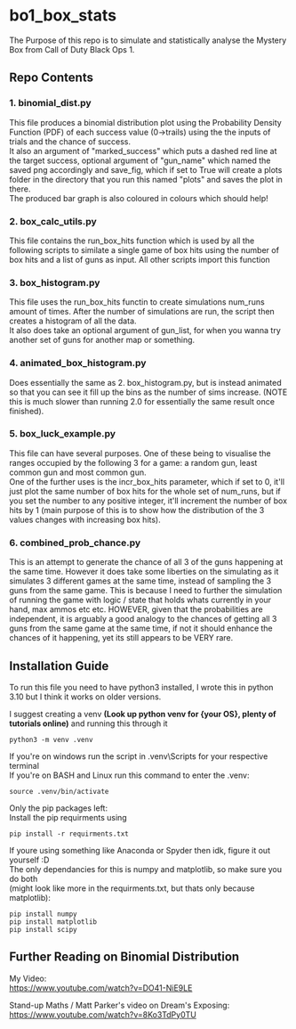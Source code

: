 # bo1_box_stats
The Purpose of this repo is to simulate and statistically analyse the Mystery Box from Call of Duty Black Ops 1.

## Repo Contents
### 1. binomial_dist.py
This file produces a binomial distribution plot using the Probability Density Function (PDF) of each success value (0->trails) using the the inputs of trials and the chance of success. <br> 
It also an argument of "marked_success" which puts a dashed red line at the target success, optional argument of  "gun_name" which named the saved png accordingly and save_fig, which if set to True will create a plots folder in the directory that you run this named "plots" and saves the plot in there.<br>
The produced bar graph is also coloured in colours which should help!
### 2. box_calc_utils.py
This file contains the run_box_hits function which is used by all the following scripts to similate a single game of box hits using the number of box hits and a list of guns as input. All other scripts import this function
### 3. box_histogram.py
This file uses the run_box_hits functin to create simulations num_runs amount of times. After the number of simulations are run, the script then creates a histogram of all the data.<br>
It also does take an optional argument of gun_list, for when you wanna try another set of guns for another map or something. 
### 4. animated_box_histogram.py
Does essentially the same as 2. box_histogram.py, but is instead animated so that you can see it fill up the bins as the number of sims increase. (NOTE this is much slower than running 2.0 for essentially the same result once finished).
### 5. box_luck_example.py
This file can have several purposes. One of these being to visualise the ranges occupied by the following 3 for a game: a random gun, least common gun and most common gun.<br>
One of the further uses is the incr_box_hits parameter, which if set to 0, it'll just plot the same number of box hits for the whole set of num_runs, but if you set the number to any positive integer, it'll increment the number of box hits by 1 (main purpose of this is to show how the distribution of the 3 values changes with increasing box hits).
### 6. combined_prob_chance.py
This is an attempt to generate the chance of all 3 of the guns happening at the same time. However it does take some liberties on the simulating as it simulates 3 different games at the same time, instead of sampling the 3 guns from the same game. This is because I need to further the simulation of running the game with logic / state that holds whats currently in your hand, max ammos etc etc.
HOWEVER, given that the probabilities are independent, it is arguably a good analogy to the chances of getting all 3 guns from the same game at the same time, if not it should enhance the chances of it happening, yet its still appears to be VERY rare.


## Installation Guide
To run this file you need to have python3 installed, I wrote this in python 3.10 but I think it works on older versions.


I suggest creating a venv **(Look up python venv for {your OS},
 plenty of tutorials online)** and running this through it
```
python3 -m venv .venv
```
If you're on windows run the script in \.venv\Scripts for your respective terminal<br>
If you're on BASH and Linux run this command to enter the .venv:
```
source .venv/bin/activate
```
Only the pip packages left: <br>
Install the pip requirments using 
```
pip install -r requirments.txt
```

If youre using something like Anaconda or Spyder then idk, figure it out yourself :D <br>
The only dependancies for this is numpy and matplotlib, so make sure you 
do both <br>(might look like more in the requirments.txt, but thats only because matplotlib):
```
pip install numpy
pip install matplotlib
pip install scipy
```
## Further Reading on Binomial Distribution
My Video:<br>
https://www.youtube.com/watch?v=DO41-NiE9LE

Stand-up Maths / Matt Parker's video on Dream's Exposing:<br>
https://www.youtube.com/watch?v=8Ko3TdPy0TU

